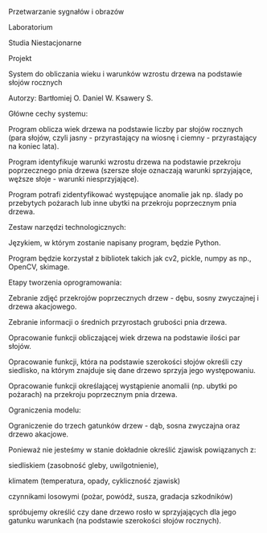  

Przetwarzanie sygnałów i obrazów 

Laboratorium 

Studia Niestacjonarne 

 

 

Projekt 

 

System do obliczania wieku i warunków wzrostu drzewa na podstawie słojów rocznych 

 

 

 

 

 

 

 

 
Autorzy:
Bartłomiej O. 
Daniel W. 
Ksawery S.

 

 

Główne cechy systemu: 

Program oblicza wiek drzewa na podstawie liczby par słojów rocznych (para słojów, czyli jasny - przyrastający na wiosnę i ciemny - przyrastający na koniec lata). 

Program identyfikuje warunki wzrostu drzewa na podstawie przekroju poprzecznego pnia drzewa (szersze słoje oznaczają warunki sprzyjające, węższe słoje - warunki niesprzyjające). 

Program potrafi zidentyfikować występujące anomalie jak np. ślady po przebytych pożarach lub inne ubytki na przekroju poprzecznym pnia drzewa. 

 

Zestaw narzędzi technologicznych: 

Językiem, w którym zostanie napisany program, będzie Python. 

Program będzie korzystał z bibliotek takich jak cv2, pickle, numpy as np., OpenCV, skimage.  

 

Etapy tworzenia oprogramowania: 

Zebranie zdjęć przekrojów poprzecznych drzew - dębu, sosny zwyczajnej i drzewa akacjowego. 

Zebranie informacji o średnich przyrostach grubości pnia drzewa. 

Opracowanie funkcji obliczającej wiek drzewa na podstawie ilości par słojów. 

Opracowanie funkcji, która na podstawie szerokości słojów określi czy siedlisko, na którym znajduje się dane drzewo sprzyja jego występowaniu. 

Opracowanie funkcji określającej wystąpienie anomalii (np. ubytki po pożarach) na przekroju poprzecznym pnia drzewa. 

 

 

 

Ograniczenia modelu: 

Ograniczenie do trzech gatunków drzew - dąb, sosna zwyczajna oraz drzewo akacjowe. 

Ponieważ nie jesteśmy w stanie dokładnie określić zjawisk powiązanych z:  

siedliskiem (zasobność gleby, uwilgotnienie),  

klimatem (temperatura, opady, cykliczność zjawisk)  

czynnikami losowymi (pożar, powódź, susza, gradacja szkodników) 

spróbujemy określić czy dane drzewo rosło w sprzyjających dla jego gatunku warunkach (na podstawie szerokości słojów rocznych).  
